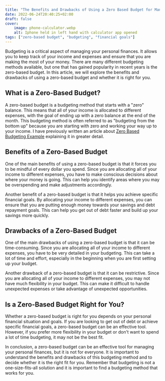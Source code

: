 ```yaml
---
title: "The Benefits and Drawbacks of Using a Zero Based Budget for Managing Your Personal Finances"
date: 2022-06-24T20:40:25+02:00
draft: false
cover:
    image: phone-calculator.webp
    alt: Iphone held in left hand with calculator app opened
tags: ["zero-based budget", "budgeting", "financial goals"]
---
```


Budgeting is a critical aspect of managing your personal finances. It allows you to keep track of your income and expenses and ensure that you are making the most of your money. There are many different budgeting methods available, but one that has gained popularity in recent years is the zero-based budget. In this article, we will explore the benefits and drawbacks of using a zero-based budget and whether it is right for you.

## What is a Zero-Based Budget?

A zero-based budget is a budgeting method that starts with a "zero" balance. This means that all of your income is allocated to different expenses, with the goal of ending up with a zero balance at the end of the month. This budgeting method is often referred to as "budgeting from the bottom up" because you are starting with zero and working your way up to your income. I have previously written an article about [Zero Based Budgeting Example](https://cash-conscious.com/posts/zero-based-budgeting-example/) explaining it in greater detail.

## Benefits of a Zero-Based Budget

One of the main benefits of using a zero-based budget is that it forces you to be mindful of every dollar you spend. Since you are allocating all of your income to different expenses, you have to make conscious decisions about where your money is going. This can help you identify areas where you may be overspending and make adjustments accordingly.

Another benefit of a zero-based budget is that it helps you achieve specific financial goals. By allocating your income to different expenses, you can ensure that you are putting enough money towards your savings and debt repayment goals. This can help you get out of debt faster and build up your savings more quickly.

## Drawbacks of a Zero-Based Budget

One of the main drawbacks of using a zero-based budget is that it can be time-consuming. Since you are allocating all of your income to different expenses, you have to be very detailed in your budgeting. This can take a lot of time and effort, especially in the beginning when you are first setting up your budget.

Another drawback of a zero-based budget is that it can be restrictive. Since you are allocating all of your income to different expenses, you may not have much flexibility in your budget. This can make it difficult to handle unexpected expenses or take advantage of unexpected opportunities.

## Is a Zero-Based Budget Right for You?
Whether a zero-based budget is right for you depends on your personal financial situation and goals. If you are looking to get out of debt or achieve specific financial goals, a zero-based budget can be an effective tool. However, if you prefer more flexibility in your budget or don't want to spend a lot of time budgeting, it may not be the best fit.

In conclusion, a zero-based budget can be an effective tool for managing your personal finances, but it is not for everyone. It is important to understand the benefits and drawbacks of this budgeting method and to decide whether it is the right fit for you. Remember that budgeting is not a one-size-fits-all solution and it is important to find a budgeting method that works for you.

